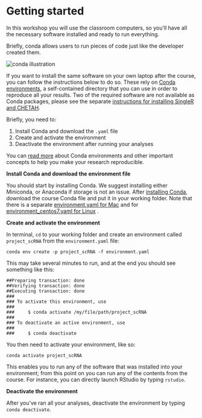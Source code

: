 # Getting started

In this workshop you will use the classroom computers, so you'll have all the necessary software installed
and ready to run everything.  

Briefly, conda allows users to run pieces of code just like the developer created them.

![conda illustration](logos/conda_illustration.png)


If you want to install the same software on your own laptop after the course, you can follow the 
instructions below to do so. These rely on [Conda environments](https://docs.conda.io/projects/conda/en/latest/user-guide/concepts/environments.html), a self-contained directory that 
you can use in order to reproduce all your results. Two of the required software are not available as Conda packages, please see the separate [instructions for installing SingleR and CHETAH](https://raw.githubusercontent.com/NBISweden/excelerate-scRNAseq/master/notes_installation.txt).

Briefly, you need to:  

1. Install Conda and download the `.yaml` file
2. Create and activate the environment
3. Deactivate the environment after running your analyses

You can [read more](https://nbis-reproducible-research.readthedocs.io/en/latest/conda/) about Conda environments and other important concepts to help you make your research reproducible.


**Install Conda and download the environment file**

You should start by installing Conda. We suggest installing either Miniconda, or Anaconda if storage is 
not an issue. After [installing Conda](https://docs.conda.io/projects/conda/en/latest/user-guide/install/index.html), 
download the course Conda file and put it in your working folder. Note that there is a separate [environment.yaml for Mac](https://raw.githubusercontent.com/NBISweden/excelerate-scRNAseq/master/environment.yaml) and for [environment_centos7.yaml for Linux](https://raw.githubusercontent.com/NBISweden/excelerate-scRNAseq/master/environment_centos7.yaml)
. 

**Create and activate the environment**

In terminal, `cd` to your working folder and create an environment called `project_scRNA` from the 
`environment.yaml` file:

```
conda env create -p project_scRNA -f environment.yaml
```

This may take several minutes to run, and at the end you should see something like this:

```
##Preparing transaction: done
##Verifying transaction: done
##Executing transaction: done
###
### To activate this environment, use
###
###     $ conda activate /my/file/path/project_scRNA
###
### To deactivate an active environment, use
###
###     $ conda deactivate
```

You then need to activate your environment, like so:

```
conda activate project_scRNA
```

This enables you to run any of the software that was installed into your environment; from this point on you can run any of the contents from the course. For instance, you can directly launch RStudio by typing `rstudio`.

**Deactivate the environment**

After you've ran all your analyses, deactivate the environment by typing `conda deactivate`.
